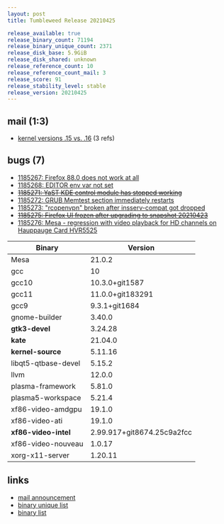 ```yaml
---
layout: post
title: Tumbleweed Release 20210425

release_available: true
release_binary_count: 71194
release_binary_unique_count: 2371
release_disk_base: 5.9GiB
release_disk_shared: unknown
release_reference_count: 10
release_reference_count_mail: 3
release_score: 91
release_stability_level: stable
release_version: 20210425
---
```


## mail (1:3)

- [kernel versions .15 vs. .16](https://github.com/boombatower/tumbleweed-review/issues/10) (3 refs)

## bugs (7)

<!--more-->

- [1185267: Firefox 88.0 does not work at all](https://bugzilla.opensuse.org/show_bug.cgi?id=1185267)
- [1185268: EDITOR env var not set](https://bugzilla.opensuse.org/show_bug.cgi?id=1185268)
- ~~[1185271: YaST KDE control module has stopped working](https://bugzilla.opensuse.org/show_bug.cgi?id=1185271)~~
- [1185272: GRUB Memtest section immediately restarts](https://bugzilla.opensuse.org/show_bug.cgi?id=1185272)
- [1185273: "rcopenvpn" broken after insserv-compat got dropped](https://bugzilla.opensuse.org/show_bug.cgi?id=1185273)
- ~~[1185275: Firefox UI frozen after upgrading to snapshot 20210423](https://bugzilla.opensuse.org/show_bug.cgi?id=1185275)~~
- [1185276: Mesa - regression with video playback for HD channels on Hauppauge Card HVR5525](https://bugzilla.opensuse.org/show_bug.cgi?id=1185276)

Binary | Version
--- | ---
Mesa | 21.0.2
gcc | 10
gcc10 | 10.3.0+git1587
gcc11 | 11.0.0+git183291
gcc9 | 9.3.1+git1684
gnome-builder | 3.40.0
**gtk3-devel** | 3.24.28
**kate** | 21.04.0
**kernel-source** | 5.11.16
libqt5-qtbase-devel | 5.15.2
llvm | 12.0.0
plasma-framework | 5.81.0
plasma5-workspace | 5.21.4
xf86-video-amdgpu | 19.1.0
xf86-video-ati | 19.1.0
**xf86-video-intel** | 2.99.917+git8674.25c9a2fcc
xf86-video-nouveau | 1.0.17
xorg-x11-server | 1.20.11

## links

- [mail announcement](https://github.com/boombatower/tumbleweed-review/issues/10)
- [binary unique list](http://download.opensuse.org/history/20210425/rpm.unique.list)
- [binary list](http://download.opensuse.org/history/20210425/rpm.list)
